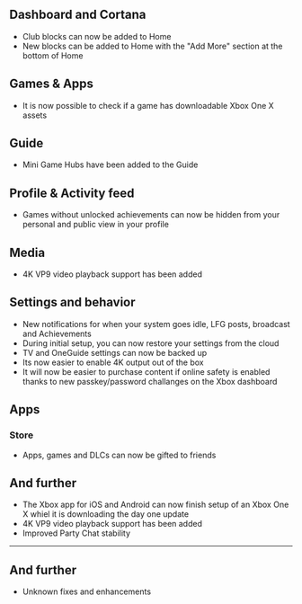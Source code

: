 ## Dashboard and Cortana
- Club blocks can now be added to Home
- New blocks can be added to Home with the "Add More" section at the bottom of Home

## Games & Apps
- It is now possible to check if a game has downloadable Xbox One X assets

## Guide
- Mini Game Hubs have been added to the Guide

## Profile & Activity feed
- Games without unlocked achievements can now be hidden from your personal and public view in your profile

## Media
- 4K VP9 video playback support has been added

## Settings and behavior
- New notifications for when your system goes idle, LFG posts, broadcast and Achievements
- During initial setup, you can now restore your settings from the cloud
- TV and OneGuide settings can now be backed up
- Its now easier to enable 4K output out of the box
- It will now be easier to purchase content if online safety is enabled thanks to new passkey/password challanges on the Xbox dashboard

## Apps
### Store
- Apps, games and DLCs can now be gifted to friends

## And further
- The Xbox app for iOS and Android can now finish setup of an Xbox One X whiel it is downloading the day one update
- 4K VP9 video playback support has been added
- Improved Party Chat stability

---------

## And further
- Unknown fixes and enhancements
